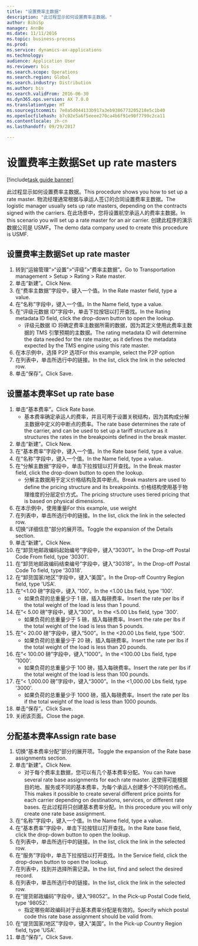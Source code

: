 ```yaml
--- 
title: "设置费率主数据"
description: "此过程显示如何设置费率主数据。"
author: BibiSp
manager: AnnBe
ms.date: 11/11/2016
ms.topic: business-process
ms.prod: 
ms.service: dynamics-ax-applications
ms.technology: 
audience: Application User
ms.reviewer: bis
ms.search.scope: Operations
ms.search.region: Global
ms.search.industry: Distribution
ms.author: bis
ms.search.validFrom: 2016-06-30
ms.dyn365.ops.version: AX 7.0.0
ms.translationtype: HT
ms.sourcegitcommit: 7e0a5d044133b917a3eb9386773205218e5c1b40
ms.openlocfilehash: b7c02e5a6f5eeee270ca4b6f91e90f7799c2ca11
ms.contentlocale: zh-cn
ms.lasthandoff: 09/29/2017

---
```

# <a name="set-up-rate-masters"></a><span data-ttu-id="a9973-103">设置费率主数据</span><span class="sxs-lookup"><span data-stu-id="a9973-103">Set up rate masters</span></span>

[!include[task guide banner](../../includes/task-guide-banner.md)]

<span data-ttu-id="a9973-104">此过程显示如何设置费率主数据。</span><span class="sxs-lookup"><span data-stu-id="a9973-104">This procedure shows you how to set up a rate master.</span></span> <span data-ttu-id="a9973-105">物流经理通常根据与承运人签订的合同设置费率主数据。</span><span class="sxs-lookup"><span data-stu-id="a9973-105">The logistic manager usually sets up rate masters, depending on the contracts signed with the carriers.</span></span> <span data-ttu-id="a9973-106">在此场景中，您将设置航空承运人的费率主数据。</span><span class="sxs-lookup"><span data-stu-id="a9973-106">In this scenario you will set up a rate master for an air carrier.</span></span> <span data-ttu-id="a9973-107">创建此程序的演示数据公司是 USMF。</span><span class="sxs-lookup"><span data-stu-id="a9973-107">The demo data company used to create this procedure is USMF.</span></span>


## <a name="set-up-rate-master"></a><span data-ttu-id="a9973-108">设置费率主数据</span><span class="sxs-lookup"><span data-stu-id="a9973-108">Set up rate master</span></span>
1. <span data-ttu-id="a9973-109">转到“运输管理”>“设置”>“评级”>“费率主数据”。</span><span class="sxs-lookup"><span data-stu-id="a9973-109">Go to Transportation management > Setup > Rating > Rate master.</span></span>
2. <span data-ttu-id="a9973-110">单击“新建”。</span><span class="sxs-lookup"><span data-stu-id="a9973-110">Click New.</span></span>
3. <span data-ttu-id="a9973-111">在“费率主数据”字段中，键入一个值。</span><span class="sxs-lookup"><span data-stu-id="a9973-111">In the Rate master field, type a value.</span></span>
4. <span data-ttu-id="a9973-112">在“名称”字段中，键入一个值。</span><span class="sxs-lookup"><span data-stu-id="a9973-112">In the Name field, type a value.</span></span>
5. <span data-ttu-id="a9973-113">在“评级元数据 ID”字段中，单击下拉按钮以打开查找。</span><span class="sxs-lookup"><span data-stu-id="a9973-113">In the Rating metadata ID field, click the drop-down button to open the lookup.</span></span>
    * <span data-ttu-id="a9973-114">评级元数据 ID 将确定费率主数据所需的数据，因为其定义使用此费率主数据的 TMS 引擎预期的主数据。</span><span class="sxs-lookup"><span data-stu-id="a9973-114">The rating metadata ID will determine the data needed for the rate master, as it defines the metadata expected by the TMS engine using this rate master.</span></span>  
6. <span data-ttu-id="a9973-115">在本示例中，选择 P2P 选项</span><span class="sxs-lookup"><span data-stu-id="a9973-115">For this example, select the P2P option</span></span>
7. <span data-ttu-id="a9973-116">在列表中，单击所选行中的链接。</span><span class="sxs-lookup"><span data-stu-id="a9973-116">In the list, click the link in the selected row.</span></span>
8. <span data-ttu-id="a9973-117">单击“保存”。</span><span class="sxs-lookup"><span data-stu-id="a9973-117">Click Save.</span></span>

## <a name="set-up-rate-base"></a><span data-ttu-id="a9973-118">设置基本费率</span><span class="sxs-lookup"><span data-stu-id="a9973-118">Set up rate base</span></span>
1. <span data-ttu-id="a9973-119">单击“基本费率”。</span><span class="sxs-lookup"><span data-stu-id="a9973-119">Click Rate base.</span></span>
    * <span data-ttu-id="a9973-120">基本费率确定承运人的费率，并且可用于设置关税结构，因为其构成分解主数据中定义的中断点的费率。</span><span class="sxs-lookup"><span data-stu-id="a9973-120">The rate base determines the rate of the carrier, and can be used to set up a tariff structure as it structures the rates in the breakpoints defined in the break master.</span></span>  
2. <span data-ttu-id="a9973-121">单击“新建”。</span><span class="sxs-lookup"><span data-stu-id="a9973-121">Click New.</span></span>
3. <span data-ttu-id="a9973-122">在“基本费率”字段中，键入一个值。</span><span class="sxs-lookup"><span data-stu-id="a9973-122">In the Rate base field, type a value.</span></span>
4. <span data-ttu-id="a9973-123">在“名称”字段中，键入一个值。</span><span class="sxs-lookup"><span data-stu-id="a9973-123">In the Name field, type a value.</span></span>
5. <span data-ttu-id="a9973-124">在“分解主数据”字段中，单击下拉按钮以打开查找。</span><span class="sxs-lookup"><span data-stu-id="a9973-124">In the Break master field, click the drop-down button to open the lookup.</span></span>
    * <span data-ttu-id="a9973-125">分解主数据用于定义价格结构及其中断点。</span><span class="sxs-lookup"><span data-stu-id="a9973-125">Break masters are used to define the pricing structure and its breakpoints.</span></span> <span data-ttu-id="a9973-126">价格结构使用基于物理维度的分层定价方式。</span><span class="sxs-lookup"><span data-stu-id="a9973-126">The pricing structure uses tiered pricing that is based on physical dimensions.</span></span>  
6. <span data-ttu-id="a9973-127">在本示例中，使用重量</span><span class="sxs-lookup"><span data-stu-id="a9973-127">For this example, use weight</span></span>
7. <span data-ttu-id="a9973-128">在列表中，单击所选行中的链接。</span><span class="sxs-lookup"><span data-stu-id="a9973-128">In the list, click the link in the selected row.</span></span>
8. <span data-ttu-id="a9973-129">切换“详细信息”部分的展开项。</span><span class="sxs-lookup"><span data-stu-id="a9973-129">Toggle the expansion of the Details section.</span></span>
9. <span data-ttu-id="a9973-130">单击“新建”。</span><span class="sxs-lookup"><span data-stu-id="a9973-130">Click New.</span></span>
10. <span data-ttu-id="a9973-131">在“卸货地邮政编码起始编号”字段中，键入“30301”。</span><span class="sxs-lookup"><span data-stu-id="a9973-131">In the Drop-off Postal Code From field, type '30301'.</span></span>
11. <span data-ttu-id="a9973-132">在“卸货地邮政编码结束编号”字段中，键入“30318”。</span><span class="sxs-lookup"><span data-stu-id="a9973-132">In the Drop-off Postal Code To field, type '30318'.</span></span>
12. <span data-ttu-id="a9973-133">在“卸货国家/地区”字段中，键入“美国”。</span><span class="sxs-lookup"><span data-stu-id="a9973-133">In the Drop-off Country Region field, type 'USA'.</span></span>
13. <span data-ttu-id="a9973-134">在“<1.00 磅”字段中，键入 '100'。</span><span class="sxs-lookup"><span data-stu-id="a9973-134">In the <1.00 Lbs field, type '100'.</span></span>
    * <span data-ttu-id="a9973-135">如果负荷的总重量少于 1 磅，插入每磅费率。</span><span class="sxs-lookup"><span data-stu-id="a9973-135">Insert the rate per lbs if the total weight of the load is less than 1 pound.</span></span>  
14. <span data-ttu-id="a9973-136">在“< 5.00 磅”字段中，键入“300”。</span><span class="sxs-lookup"><span data-stu-id="a9973-136">In the <5.00 Lbs field, type '300'.</span></span>
    * <span data-ttu-id="a9973-137">如果负荷的总重量少于 5 磅，插入每磅费率。</span><span class="sxs-lookup"><span data-stu-id="a9973-137">Insert the rate per lbs if the total weight of the load is less than 5 pounds.</span></span>  
15. <span data-ttu-id="a9973-138">在“< 20.00 磅”字段中，键入“500”。</span><span class="sxs-lookup"><span data-stu-id="a9973-138">In the <20.00 Lbs field, type '500'.</span></span>
    * <span data-ttu-id="a9973-139">如果负荷的总重量少于 20 磅，插入每磅费率。</span><span class="sxs-lookup"><span data-stu-id="a9973-139">Insert the rate per lbs if the total weight of the load is less than 20 pounds.</span></span>  
16. <span data-ttu-id="a9973-140">在“< 100.00 磅”字段中，键入“1000”。</span><span class="sxs-lookup"><span data-stu-id="a9973-140">In the <100.00 Lbs field, type '1000'.</span></span>
    * <span data-ttu-id="a9973-141">如果负荷的总重量少于 100 磅，插入每磅费率。</span><span class="sxs-lookup"><span data-stu-id="a9973-141">Insert the rate per lbs if the total weight of the load is less than 100 pounds.</span></span>  
17. <span data-ttu-id="a9973-142">在“< 1,000.00 磅”字段中，键入“3000”。</span><span class="sxs-lookup"><span data-stu-id="a9973-142">In the <1,000.00 Lbs field, type '3000'.</span></span>
    * <span data-ttu-id="a9973-143">如果负荷的总重量少于 1000 磅，插入每磅费率。</span><span class="sxs-lookup"><span data-stu-id="a9973-143">Insert the rate per lbs if the total weight of the load is less than 1000 pounds.</span></span>  
18. <span data-ttu-id="a9973-144">单击“保存”。</span><span class="sxs-lookup"><span data-stu-id="a9973-144">Click Save.</span></span>
19. <span data-ttu-id="a9973-145">关闭该页面。</span><span class="sxs-lookup"><span data-stu-id="a9973-145">Close the page.</span></span>

## <a name="assign-rate-base"></a><span data-ttu-id="a9973-146">分配基本费率</span><span class="sxs-lookup"><span data-stu-id="a9973-146">Assign rate base</span></span>
1. <span data-ttu-id="a9973-147">切换“基本费率分配”部分的展开项。</span><span class="sxs-lookup"><span data-stu-id="a9973-147">Toggle the expansion of the Rate base assignments section.</span></span>
2. <span data-ttu-id="a9973-148">单击“新建”。</span><span class="sxs-lookup"><span data-stu-id="a9973-148">Click New.</span></span>
    * <span data-ttu-id="a9973-149">对于每个费率主数据，您可以有几个基本费率分配。</span><span class="sxs-lookup"><span data-stu-id="a9973-149">You can have several rate base assignments for each rate master.</span></span> <span data-ttu-id="a9973-150">这使得可能根据目的地、服务或不同的基本费率，为每个承运人创建多个不同的价格点。</span><span class="sxs-lookup"><span data-stu-id="a9973-150">This makes it possible to create several different price points for each carrier depending on destinations, services, or different rate bases.</span></span> <span data-ttu-id="a9973-151">在此过程将只创建基本费率分配。</span><span class="sxs-lookup"><span data-stu-id="a9973-151">In this procedure you will only create one rate base assignment.</span></span>  
3. <span data-ttu-id="a9973-152">在“名称”字段中，键入一个值。</span><span class="sxs-lookup"><span data-stu-id="a9973-152">In the Name field, type a value.</span></span>
4. <span data-ttu-id="a9973-153">在“基本费率”字段中，单击下拉按钮以打开查找。</span><span class="sxs-lookup"><span data-stu-id="a9973-153">In the Rate base field, click the drop-down button to open the lookup.</span></span>
5. <span data-ttu-id="a9973-154">在列表中，单击所选行中的链接。</span><span class="sxs-lookup"><span data-stu-id="a9973-154">In the list, click the link in the selected row.</span></span>
6. <span data-ttu-id="a9973-155">在“服务”字段中，单击下拉按钮以打开查找。</span><span class="sxs-lookup"><span data-stu-id="a9973-155">In the Service field, click the drop-down button to open the lookup.</span></span>
7. <span data-ttu-id="a9973-156">在列表中，找到并选择所需记录。</span><span class="sxs-lookup"><span data-stu-id="a9973-156">In the list, find and select the desired record.</span></span>
8. <span data-ttu-id="a9973-157">在列表中，单击所选行中的链接。</span><span class="sxs-lookup"><span data-stu-id="a9973-157">In the list, click the link in the selected row.</span></span>
9. <span data-ttu-id="a9973-158">在“提货邮政编码”字段中，键入“98052”。</span><span class="sxs-lookup"><span data-stu-id="a9973-158">In the Pick-up Postal Code field, type '98052'.</span></span>
    * <span data-ttu-id="a9973-159">指定哪些邮政编码对于此基本费率分配是有效的。</span><span class="sxs-lookup"><span data-stu-id="a9973-159">Specify which postal code this rate base assignment should be valid from.</span></span>    
10. <span data-ttu-id="a9973-160">在“提货国家/地区”字段中，键入“美国”。</span><span class="sxs-lookup"><span data-stu-id="a9973-160">In the Pick-up Country Region field, type 'USA'.</span></span>
11. <span data-ttu-id="a9973-161">单击“保存”。</span><span class="sxs-lookup"><span data-stu-id="a9973-161">Click Save.</span></span>


